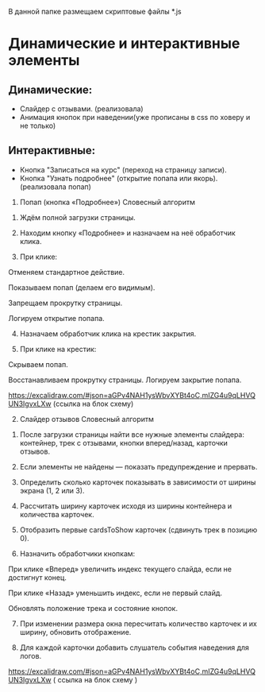 В данной папке размещаем скриптовые файлы *.js
# Динамические и интерактивные элементы

## Динамические:
- Слайдер с отзывами. (реализовала)
- Анимация кнопок при наведении(уже прописаны в css по ховеру и не только)

## Интерактивные:
- Кнопка "Записаться на курс" (переход на страницу записи).
- Кнопка "Узнать подробнее" (открытие попапа или якорь). (реализовала попап)


1. Попап (кнопка «Подробнее»)
Словесный алгоритм
1) Ждём полной загрузки страницы.

2) Находим кнопку «Подробнее» и назначаем на неё обработчик клика.

3) При клике:

Отменяем стандартное действие.

Показываем попап (делаем его видимым).

Запрещаем прокрутку страницы.

Логируем открытие попапа.

4) Назначаем обработчик клика на крестик закрытия.

5) При клике на крестик:

Скрываем попап.

Восстанавливаем прокрутку страницы.
Логируем закрытие попапа.

https://excalidraw.com/#json=aGPv4NAH1ysWbvXYBt4oC,mIZG4u9qLHVQUN3IgvxLXw (ссылка на блок схему)


2. Слайдер отзывов
Словесный алгоритм

1) После загрузки страницы найти все нужные элементы слайдера: контейнер, трек с отзывами, кнопки вперед/назад, карточки отзывов.

2) Если элементы не найдены — показать предупреждение и прервать.

3) Определить сколько карточек показывать в зависимости от ширины экрана (1, 2 или 3).

4) Рассчитать ширину карточек исходя из ширины контейнера и количества карточек.

5) Отобразить первые cardsToShow карточек (сдвинуть трек в позицию 0).

6) Назначить обработчики кнопкам:

При клике «Вперед» увеличить индекс текущего слайда, если не достигнут конец.

При клике «Назад» уменьшить индекс, если не первый слайд.

Обновлять положение трека и состояние кнопок.

7) При изменении размера окна пересчитать количество карточек и их ширину, обновить отображение.

8) Для каждой карточки добавить слушатель события наведения для логов.

https://excalidraw.com/#json=aGPv4NAH1ysWbvXYBt4oC,mIZG4u9qLHVQUN3IgvxLXw ( ссылка на блок схему )
